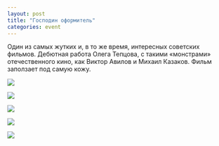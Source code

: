 ```yaml
---
layout: post
title: "Господин оформитель"
categories: event
---
```

Один из самых жутких и, в то же время, интересных советских фильмов. Дебютная работа Олега Тепцова, с такими «монстрами» отечественного кино, как Виктор Авилов и Михаил Казаков. Фильм заползает под самую кожу.

![](https://pics.livejournal.com/quillcraft/pic/000dyg58)

![](https://pics.livejournal.com/quillcraft/pic/000dz0ww)

![](https://pics.livejournal.com/quillcraft/pic/000e0816)

![](https://pics.livejournal.com/quillcraft/pic/000e17ph)

![](https://pics.livejournal.com/quillcraft/pic/000e24y0)